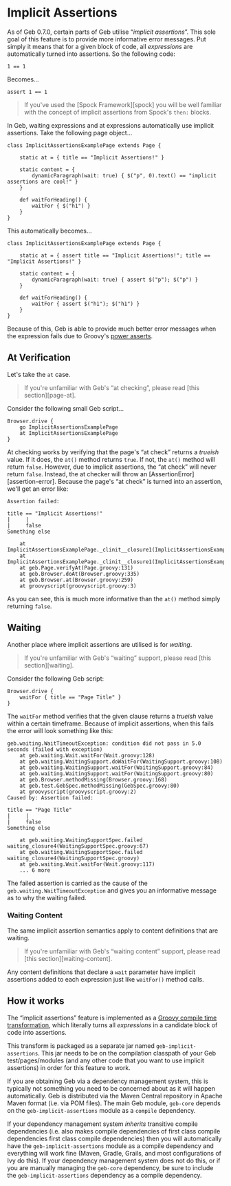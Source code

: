 # Implicit Assertions

As of Geb 0.7.0, certain parts of Geb utilise “*implicit assertions*”. This sole goal of this feature is to provide more informative error messages. Put simply it means that for a given block of code, all *expressions* are automatically turned into assertions. So the following code:

    1 == 1

Becomes…

    assert 1 == 1

> If you've used the [Spock Framework][spock] you will be well familiar with the concept of implicit assertions from Spock's `then:` blocks.

In Geb, waiting expressions and at expressions automatically use implicit assertions. Take the following page object…

    class ImplicitAssertionsExamplePage extends Page {
        
        static at = { title == "Implicit Assertions!" }
        
        static content = {
            dynamicParagraph(wait: true) { $("p", 0).text() == "implicit assertions are cool!" }
        }
        
        def waitForHeading() {
            waitFor { $("h1") }
        }
    }

This automatically becomes…

    class ImplicitAssertionsExamplePage extends Page {
        
        static at = { assert title == "Implicit Assertions!"; title == "Implicit Assertions!" }
        
        static content = {
            dynamicParagraph(wait: true) { assert $("p"); $("p") }
        }
        
        def waitForHeading() {
            waitFor { assert $("h1"); $("h1") }
        }
    }

Because of this, Geb is able to provide much better error messages when the expression fails due to Groovy's [power asserts](http://dontmindthelanguage.wordpress.com/2009/12/11/groovy-1-7-power-assert/).

## At Verification

Let's take the `at` case.

> If you're unfamiliar with Geb's “at checking”, please read [this section][page-at]. 

Consider the following small Geb script…

    Browser.drive {
        go ImplicitAssertionsExamplePage
        at ImplicitAssertionsExamplePage
    }

At checking works by verifying that the page's “at check” returns a *trueish* value. If it does, the `at()` method returns `true`. If not, the `at()` method will return `false`. However, due to implicit assertions, the “at check” will never return `false`. Instead, the at checker will throw an [AssertionError][assertion-error]. Because the page's “at check” is turned into an assertion, we'll get an error like:

    Assertion failed: 

    title == "Implicit Assertions!"
    |     |
    |     false
    Something else

        at ImplicitAssertionsExamplePage._clinit__closure1(ImplicitAssertionsExamplePage.groovy:3)
        at ImplicitAssertionsExamplePage._clinit__closure1(ImplicitAssertionsExamplePage.groovy)
        at geb.Page.verifyAt(Page.groovy:131)
        at geb.Browser.doAt(Browser.groovy:335)
        at geb.Browser.at(Browser.groovy:259)
        at groovyscript(groovyscript.groovy:3)

As you can see, this is much more informative than the `at()` method simply returning `false`.

## Waiting

Another place where implicit assertions are utilised is for *waiting*.

> If you're unfamiliar with Geb's “waiting” support, please read [this section][waiting].

Consider the following Geb script:

    Browser.drive {
        waitFor { title == "Page Title" }
    }

The `waitFor` method verifies that the given clause returns a *trueish* value within a certain timeframe. Because of implicit assertions, when this fails the error will look something like this:

    geb.waiting.WaitTimeoutException: condition did not pass in 5.0 seconds (failed with exception)
        at geb.waiting.Wait.waitFor(Wait.groovy:128)
        at geb.waiting.WaitingSupport.doWaitFor(WaitingSupport.groovy:108)
        at geb.waiting.WaitingSupport.waitFor(WaitingSupport.groovy:84)
        at geb.waiting.WaitingSupport.waitFor(WaitingSupport.groovy:80)
        at geb.Browser.methodMissing(Browser.groovy:168)
        at geb.test.GebSpec.methodMissing(GebSpec.groovy:80)
        at groovyscript(groovyscript.groovy:2)
    Caused by: Assertion failed: 

    title == "Page Title"
    |     |
    |     false
    Something else

        at geb.waiting.WaitingSupportSpec.failed waiting_closure4(WaitingSupportSpec.groovy:67)
        at geb.waiting.WaitingSupportSpec.failed waiting_closure4(WaitingSupportSpec.groovy)
        at geb.waiting.Wait.waitFor(Wait.groovy:117)
        ... 6 more

The failed assertion is carried as the cause of the `geb.waiting.WaitTimeoutException` and gives you an informative message as to why the waiting failed.

### Waiting Content

The same implicit assertion semantics apply to content definitions that are waiting.

> If you're unfamiliar with Geb's “waiting content” support, please read [this section][waiting-content].

Any content definitions that declare a `wait` parameter have implicit assertions added to each expression just like `waitFor()` method calls.

## How it works 

The “implicit assertions” feature is implemented as a [Groovy compile time transformation](http://groovy.codehaus.org/Compile-time+Metaprogramming+-+AST+Transformations), which literally turns all *expressions* in a candidate block of code into assertions.

This transform is packaged as a separate jar named `geb-implicit-assertions`. This jar needs to be on the compilation classpath of your Geb test/pages/modules (and any other code that you want to use implicit assertions) in order for this feature to work.

If you are obtaining Geb via a dependency management system, this is typically not something you need to be concerned about as it will happen automatically. Geb is distributed via the Maven Central repository in Apache Maven format (i.e. via POM files). The main Geb module, `geb-core` depends on the `geb-implicit-assertions` module as a `compile` dependency. 

If your dependency management system *inherits* transitive compile dependencies (i.e. also makes compile dependencies of first class compile dependencies first class compile dependencies) then you will automatically have the `geb-implicit-assertions` module as a compile dependency and everything will work fine (Maven, Gradle, Grails, and most configurations of Ivy do this). If your dependency management system does not do this, or if you are manually managing the `geb-core` dependency, be sure to include the `geb-implicit-assertions` dependency as a compile dependency.

